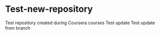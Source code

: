 # Test-new-repository
Test repository created during Coursera courses
Test update
Test update from branch
